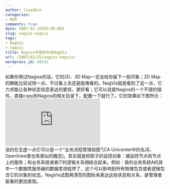 ```yaml
---
author: liuadmin
categories:
- NSM
comments: true
date: 2007-02-25T03:09:00Z
slug: nagios-nagvis
tags:
- Nagios
- nagvis
title: Nagios华丽的外衣NagVis
url: /2007/02/25/nagios-nagvis/
wordpress_id: 49141
---
```


如果你用过Nagios的话，它的2D、3D Map一定会给你留下一些印象；2D Map的确能比较试用一点，不过看上去还是挺难看的。NagVis就是看到了这一点，它力求能让各种状态信息表达的更炫，更好看；它可以说是Nagios的一个不错的插件，直接copy到Nagios的相关目录下，配置一下就行了。它的效果如下图所示：![](http://www.nagvis.org/lib/exe/fetch.php?w=250&h=&cache=cache&media=nagvis_mail_service.png)<br />说的在玄虚一点它可以是一个“业务流程管理视图”[CA Unicenter中的名词，OpenView里也有类似的概念]。其实就是把原子的监控对象：被监控节点和节点上的服务；和业务系统或者IT的逻辑关系相结合起来。例如：我的业务系统A的其中一个数据库服务器的数据库进程停了，这个可以影响到所有物理包含或者逻辑包含它的对象的状态。NagVis试图用漂亮的图标来表达这些状态和关系，是管理者能看的更加直观。
